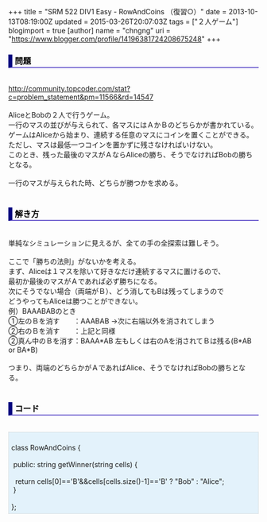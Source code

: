 +++
title = "SRM 522 DIV1 Easy - RowAndCoins （復習○）"
date = 2013-10-13T08:19:00Z
updated = 2015-03-26T20:07:03Z
tags = ["２人ゲーム"]
blogimport = true 
[author]
	name = "chngng"
	uri = "https://www.blogger.com/profile/14196381724208675248"
+++

<div dir="ltr" style="text-align: left;" trbidi="on"><h3 style="border-bottom: 2px solid slateblue; border-left: 8px solid navy; color: black; padding: 0px 0px 1px 5px;">問題 </h3><br /><a href="http://community.topcoder.com/stat?c=problem_statement&amp;pm=11566&amp;rd=14547" target="_blank">http://community.topcoder.com/stat?c=problem_statement&amp;pm=11566&amp;rd=14547</a><br /><br />AliceとBobの２人で行うゲーム。<br />一行のマスの並びが与えられて、各マスにはＡかＢのどちらかが書かれている。<br />ゲームはAliceから始まり、連続する任意のマスにコインを置くことができる。<br />ただし、マスは最低一つコインを置かずに残さなければいけない。<br />このとき、残った最後のマスがＡならAliceの勝ち、そうでなければBobの勝ちとなる。<br /><br />一行のマスが与えられた時、どちらが勝つかを求める。<br /><br /><h3 style="border-bottom: 2px solid slateblue; border-left: 8px solid navy; color: black; padding: 0px 0px 1px 5px;">解き方 </h3><br />単純なシミュレーションに見えるが、全ての手の全探索は難しそう。<br /><br />ここで「勝ちの法則」がないかを考える。<br />まず、Aliceは１マスを除いて好きなだけ連続するマスに置けるので、<br />最初か最後のマスがＡであれば必ず勝ちになる。<br />次にそうでない場合（両端がＢ）、どう消してもBは残ってしまうので<br />どうやってもAliceは勝つことができない。<br />例）BAAABABのとき<br />①左のＢを消す　　：AAABAB →次に右端以外を消されてしまう<br />②右のＢを消す　　：上記と同様<br />②真ん中のＢを消す：BAAA*AB 左もしくは右のAを消されてＢは残る(B*AB or BA*B)<br /><br />つまり、両端のどちらかがＡであればAlice、そうでなければBobの勝ちとなる。<br /><br /><h3 style="border-bottom: 2px solid slateblue; border-left: 8px solid navy; color: black; padding: 0px 0px 1px 5px;">コード </h3><br /><div style="background-color: #e3f2fb; border: 1px dotted #CCCCCC; padding: 5px;"><br />class RowAndCoins {<br /><br /><span class="Apple-tab-span" style="white-space: pre;"> </span>public: string getWinner(string cells) {<br /><br /><span class="Apple-tab-span" style="white-space: pre;">  </span>return cells[0]=='B'&amp;&amp;cells[cells.size()-1]=='B' ? "Bob" : "Alice";<br /><span class="Apple-tab-span" style="white-space: pre;"> </span>}<br /><br />};</div></div>
